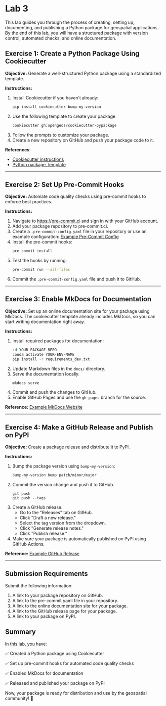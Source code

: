 # Lab 3

This lab guides you through the process of creating, setting up, documenting, and publishing a Python package for geospatial applications. By the end of this lab, you will have a structured package with version control, automated checks, and online documentation.

## Exercise 1: Create a Python Package Using Cookiecutter

**Objective:**
Generate a well-structured Python package using a standardized template.

**Instructions:**

1. Install Cookiecutter if you haven't already:
   ```bash
   pip install cookiecutter bump-my-version
   ```
2. Use the following template to create your package:
   ```bash
   cookiecutter gh:opengeos/cookiecutter-pypackage
   ```
3. Follow the prompts to customize your package.
4. Create a new repository on GitHub and push your package code to it.

**References:**

- [Cookiecutter instructions](https://geog-510.gishub.org/book/software/cookiecutter.html)
- [Python package Template](https://github.com/opengeos/cookiecutter-pypackage)

---

## Exercise 2: Set Up Pre-Commit Hooks

**Objective:**
Automate code quality checks using pre-commit hooks to enforce best practices.

**Instructions:**

1. Navigate to https://pre-commit.ci and sign in with your GitHub account.
2. Add your package repository to pre-commit.ci.
3. Create a `.pre-commit-config.yaml` file in your repository or use an example configuration:
   [Example Pre-Commit Config](https://github.com/giswqs/geodev/blob/main/.pre-commit-config.yaml)
4. Install the pre-commit hooks:
   ```bash
   pre-commit install
   ```
5. Test the hooks by running:
   ```bash
   pre-commit run --all-files
   ```
6. Commit the `.pre-commit-config.yaml` file and push it to GitHub.

---

## Exercise 3: Enable MkDocs for Documentation

**Objective:**
Set up an online documentation site for your package using MkDocs. The cookiecutter template already includes MkDocs, so you can start writing documentation right away.

**Instructions:**

1. Install required packages for documentation:
   ```bash
   cd YOUR-PACKAGE-REPO
   conda activate YOUR-ENV-NAME
   pip install -r requirements_dev.txt
   ```
2. Update Markdown files in the `docs/` directory.
3. Serve the documentation locally:
   ```bash
   mkdocs serve
   ```
4. Commit and push the changes to GitHub.
5. Enable GitHub Pages and use the `gh-pages` branch for the source.

**Reference:**
[Example MkDocs Website](https://geodev.gishub.org)

---

## Exercise 4: Make a GitHub Release and Publish on PyPI

**Objective:**
Create a package release and distribute it to PyPI.

**Instructions:**

1. Bump the package version using `bump-my-version`:
   ```bash
   bump-my-version bump patch/minor/major
   ```
2. Commit the version change and push it to GitHub.
   ```
   git push
   git push --tags
   ```
3. Create a GitHub release:
   - Go to the "Releases" tab on GitHub.
   - Click "Draft a new release."
   - Select the tag version from the dropdown.
   - Click "Generate release notes."
   - Click "Publish release."
4. Make sure your package is automatically published on PyPI using GitHub Actions.

**Reference:**
[Example GitHub Release](https://github.com/giswqs/geodev/releases/tag/0.0.1)

---

## Submission Requirements

Submit the following information:

1. A link to your package repository on GitHub.
2. A link to the pre-commit yaml file in your repository.
3. A link to the online documentation site for your package.
4. A link to the GitHub release page for your package.
5. A link to your package on PyPI.

## Summary

In this lab, you have:

✅ Created a Python package using Cookiecutter

✅ Set up pre-commit hooks for automated code quality checks

✅ Enabled MkDocs for documentation

✅ Released and published your package on PyPI

Now, your package is ready for distribution and use by the geospatial community! 🚀
